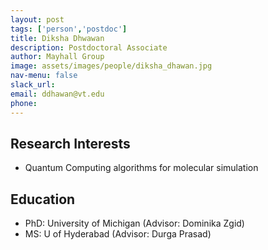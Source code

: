 ```yaml
---
layout: post 
tags: ['person','postdoc']
title: Diksha Dhwawan 
description: Postdoctoral Associate
author: Mayhall Group 
image: assets/images/people/diksha_dhawan.jpg
nav-menu: false 
slack_url: 
email: ddhawan@vt.edu 
phone: 
---
```


## Research Interests
- Quantum Computing algorithms for molecular simulation

## Education
- PhD: University of Michigan (Advisor: Dominika Zgid)
- MS: U of Hyderabad (Advisor: Durga Prasad)
